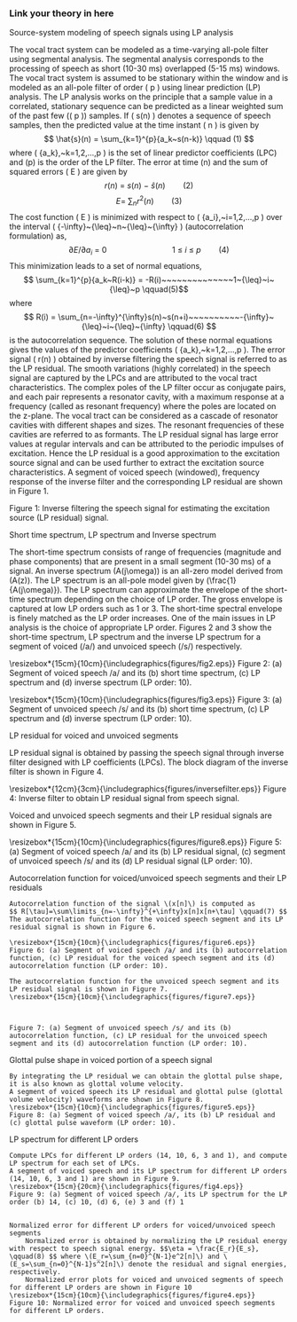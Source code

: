 ### Link your theory in here

Source-system modeling of speech signals using LP analysis

The vocal tract system can be modeled as a time-varying all-pole filter using segmental analysis. The segmental analysis corresponds to the processing of speech as short (10-30 ms) overlapped (5-15 ms) windows. The vocal tract system is assumed to be stationary within the window and is modeled as an all-pole filter of order \( p \) using linear prediction (LP) analysis. The LP analysis works on the principle that a sample value in a correlated, stationary sequence can be predicted as a linear weighted sum of the past few (\( p \)) samples. If \( s(n) \) denotes a sequence of speech samples, then the predicted value at the time instant \( n \) is given by $$ \hat{s}(n) = \sum_{k=1}^{p}{a_k~s(n-k)} \qquad (1) $$ where \( \{a_k\},~k=1,2,...,p \) is the set of linear predictor coefficients (LPC) and \(p\) is the order of the LP filter. The error at time \(n\) and the sum of squared errors \( E \) are given by $$ r(n)~=~s(n)~-~\hat{s}(n) \qquad(2)$$ $$ E=~\sum_{n}{r^2(n)} \qquad(3) $$ The cost function \( E \) is minimized with respect to \( \{a_i\},~i=1,2,...,p \) over the interval \( {-\infty}~{\leq}~n~{\leq}~{\infty} \) (autocorrelation formulation) as, $$ {\partial{E}}/{\partial{a_i}}~=~0~~~~~~~~~~~~~~~~~~~~~~~~~~~~~~1~{\leq}~i~{\leq}~p \qquad(4)$$ This minimization leads to a set of normal equations, $$ \sum_{k=1}^{p}{a_k~R(i-k)} = -R(i)~~~~~~~~~~~~~~1~{\leq}~i~{\leq}~p \qquad(5)$$ where $$ R(i) = \sum_{n=-\infty}^{\infty}s(n)~s(n+i)~~~~~~~~~~-{\infty}~{\leq}~i~{\leq}~{\infty} \qquad(6) $$ is the autocorrelation sequence. The solution of these normal equations gives the values of the predictor coefficients \( \{a_k\},~k=1,2,...,p \). The error signal \( r(n) \) obtained by inverse filtering the speech signal is referred to as the LP residual. The smooth variations (highly correlated) in the speech signal are captured by the LPCs and are attributed to the vocal tract characteristics. The complex poles of the LP filter occur as conjugate pairs, and each pair represents a resonator cavity, with a maximum response at a frequency (called as resonant frequency) where the poles are located on the z-plane. The vocal tract can be considered as a cascade of resonator cavities with different shapes and sizes. The resonant frequencies of these cavities are referred to as formants. The LP residual signal has large error values at regular intervals and can be attributed to the periodic impulses of excitation. Hence the LP residual is a good approximation to the excitation source signal and can be used further to extract the excitation source characteristics. A segment of voiced speech (windowed), frequency response of the inverse filter and the corresponding LP residual are shown in Figure 1.


Figure 1: Inverse filtering the speech signal for estimating the excitation source (LP residual) signal.


Short time spectrum, LP spectrum and Inverse spectrum

The short-time spectrum consists of range of frequencies (magnitude and phase components) that are present in a small segment (10-30 ms) of a signal. An inverse spectrum \(A(j\omega)\) is an all-zero model derived from \(A(z)\). The LP spectrum is an all-pole model given by \(\frac{1}{A(j\omega)}\). The LP spectrum can approximate the envelope of the short-time spectrum depending on the choice of LP order. The gross envelope is captured at low LP orders such as 1 or 3. The short-time spectral envelope is finely matched as the LP order increases. One of the main issues in LP analysis is the choice of appropriate LP order. Figures 2 and 3 show the short-time spectrum, LP spectrum and the inverse LP spectrum for a segment of voiced (/a/) and unvoiced speech (/s/) respectively.

\resizebox*{15cm}{10cm}{\includegraphics{figures/fig2.eps}}
Figure 2: (a) Segment of voiced speech /a/ and its (b) short time spectrum, (c) LP spectrum and (d) inverse spectrum (LP order: 10).






\resizebox*{15cm}{10cm}{\includegraphics{figures/fig3.eps}}
Figure 3: (a) Segment of unvoiced speech /s/ and its (b) short time spectrum, (c) LP spectrum and (d) inverse spectrum (LP order: 10).


LP residual for voiced and unvoiced segments

LP residual signal is obtained by passing the speech signal through inverse filter designed with LP coefficients (LPCs). The block diagram of the inverse filter is shown in Figure 4.

\resizebox*{12cm}{3cm}{\includegraphics{figures/inversefilter.eps}}
Figure 4: Inverse filter to obtain LP residual signal from speech signal.

Voiced and unvoiced speech segments and their LP residual signals are shown in Figure 5.

\resizebox*{15cm}{10cm}{\includegraphics{figures/figure8.eps}}
Figure 5: (a) Segment of voiced speech /a/ and its (b) LP residual signal, (c) segment of unvoiced speech /s/ and its (d) LP residual signal (LP order: 10).




Autocorrelation function for voiced/unvoiced speech segments and their LP residuals

    Autocorrelation function of the signal \(x[n]\) is computed as
    $$ R[\tau]=\sum\limits_{n=-\infty}^{+\infty}x[n]x[n+\tau] \qquad(7) $$
    The autocorrelation function for the voiced speech segment and its LP residual signal is shown in Figure 6.

    \resizebox*{15cm}{10cm}{\includegraphics{figures/figure6.eps}}
    Figure 6: (a) Segment of voiced speech /a/ and its (b) autocorrelation function, (c) LP residual for the voiced speech segment and its (d) autocorrelation function (LP order: 10).

    The autocorrelation function for the unvoiced speech segment and its LP residual signal is shown in Figure 7.
    \resizebox*{15cm}{10cm}{\includegraphics{figures/figure7.eps}}



    Figure 7: (a) Segment of unvoiced speech /s/ and its (b) autocorrelation function, (c) LP residual for the unvoiced speech segment and its (d) autocorrelation function (LP order: 10).










Glottal pulse shape in voiced portion of a speech signal

    By integrating the LP residual we can obtain the glottal pulse shape, it is also known as glottal volume velocity.
    A segment of voiced speech its LP residual and glottal pulse (glottal volume velocity) waveforms are shown in Figure 8.
    \resizebox*{15cm}{10cm}{\includegraphics{figures/figure5.eps}}
    Figure 8: (a) Segment of voiced speech /a/, its (b) LP residual and (c) glottal pulse waveform (LP order: 10).







LP spectrum for different LP orders

    Compute LPCs for different LP orders (14, 10, 6, 3 and 1), and compute LP spectrum for each set of LPCs.
    A segment of voiced speech and its LP spectrum for different LP orders (14, 10, 6, 3 and 1) are shown in Figure 9.
    \resizebox*{15cm}{20cm}{\includegraphics{figures/fig4.eps}}
    Figure 9: (a) Segment of voiced speech /a/, its LP spectrum for the LP order (b) 14, (c) 10, (d) 6, (e) 3 and (f) 1


    Normalized error for different LP orders for voiced/unvoiced speech segments
        Normalized error is obtained by normalizing the LP residual energy with respect to speech signal energy. $$\eta = \frac{E_r}{E_s}, \qquad(8) $$ where \(E_r=\sum_{n=0}^{N-1}e^2[n]\) and \(E_s=\sum_{n=0}^{N-1}s^2[n]\) denote the residual and signal energies, respectively.
        Normalized error plots for voiced and unvoiced segments of speech for different LP orders are shown in Figure 10
    \resizebox*{15cm}{10cm}{\includegraphics{figures/figure4.eps}}
    Figure 10: Normalized error for voiced and unvoiced speech segments for different LP orders.



